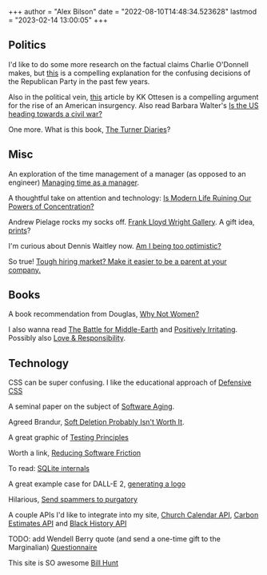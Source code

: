 +++
author = "Alex Bilson"
date = "2022-08-10T14:48:34.523628"
lastmod = "2023-02-14 13:00:05"
+++
## Politics

I'd like to do some more research on the factual claims Charlie O'Donnell makes, but [this](https://www.thisisgoingtobebig.com/blog/2022/6/27/the-philosophy-that-underpins-the-right-its-not-what-you-think) is a compelling explanation for the confusing decisions of the Republican Party in the past few years.

Also in the political vein, [this](https://www.washingtonpost.com/magazine/2022/03/08/they-are-preparing-war-an-expert-civil-wars-discusses-where-political-extremists-are-taking-this-country/) article by KK Ottesen is a compelling argument for the rise of an American insurgency. Also read Barbara Walter's [Is the US heading towards a civil war?](https://politicalviolenceataglance.org/2022/01/06/is-the-us-headed-toward-civil-war/)

One more. What is this book, [The Turner Diaries](https://www.npr.org/2019/04/02/708999681/turner-diaries-influence-on-white-nationalists-continues-to-grow)?

## Misc

An exploration of the time management of a manager (as opposed to an engineer) [Managing time as a manager](https://piszek.com/2023/01/18/managing-time-as-a-manager/).

A thoughtful take on attention and technology: [Is Modern Life Ruining Our Powers of Concentration?](https://www.theguardian.com/technology/2023/jan/01/is-modern-life-ruining-our-powers-of-concentration)

Andrew Pielage rocks my socks off. [Frank Lloyd Wright Gallery](https://www.apizm.com/gallery/frank-lloyd-wright). A gift idea, [prints](https://www.apizm.com/shop)?

I'm curious about Dennis Waitley now. [Am I being too optimistic?](https://www.abunchofgoodthings.com/a-bunch-of-good-things/am-i-being-too-optimistic)

So true! [Tough hiring market? Make it easier to be a parent at your company.](https://www.thisisgoingtobebig.com/blog/2021/11/28/tough-hiring-market-make-it-easier-to-be-a-parent-at-your-company)

## Books

A book recommendation from Douglas, [Why Not Women?](https://www.thriftbooks.com/w/why-not-women--a-biblical-study-of-women-in-missions-ministry-and-leadership_loren-cunningham_david-joel-hamilton/251893/item/3864173/?gclid=EAIaIQobChMI5urZ4KvR-AIViSZMCh2GBg72EAQYASABEgKwnvD_BwE#idiq=3864173&edition=2316645)

I also wanna read [The Battle for Middle-Earth](https://www.amazon.com/Battle-Middle-earth-Tolkiens-Divine-Design/dp/0802824978?crid=320OVVO5XXP6R&keywords=the+battle+for+middle+earth+fleming&qid=1657294416&sprefix=the+battle+for+middle+earth+fleming,aps,67&sr=8-1&linkCode=sl1&tag=shiftingcul04-20&linkId=cf2a08a3cf5f379b7b3f12d5f11a4bb0&language=en_US&ref_=as_li_ss_tl) and [Positively Irritating](https://www.amazon.com/Positively-Irritating-Embracing-Post-Christian-Innovative/dp/1735598801/ref=sr_1_3?crid=1YCIQU6RYQHOL&dchild=1&keywords=positively+irritating&qid=1629986483&sprefix=positively+irr%2Caps%2C176&sr=8-3). Possibly also [Love & Responsibility](https://www.amazon.com/dp/0898704456/ref=sspa_mw_detail_1?psc=1&pd_rd_i=0898704456&pd_rd_w=LqyV9&content-id=amzn1.sym.26afcf86-6680-4c5b-a478-72c65cdce50c&pf_rd_p=26afcf86-6680-4c5b-a478-72c65cdce50c&pf_rd_r=Q93H49X5ZQ1ZT37R81R3&pd_rd_wg=y7tBY&pd_rd_r=74ed2bd1-d8ef-4a58-9be5-ede00136cf80).

## Technology

CSS can be super confusing. I like the educational approach of [Defensive CSS](https://defensivecss.dev/tips/)

A seminal paper on the subject of [Software Aging](https://www.cs.drexel.edu/~yfcai/CS451/RequiredReadings/SoftwareAging.pdf).

Agreed Brandur, [Soft Deletion Probably Isn't Worth It](https://brandur.org/soft-deletion).

A great graphic of [Testing Principles](https://testjavascript.com/wp-content/uploads/2021/10/the-basic-principles-for-clean-testing.pdf)

Worth a link, [Reducing Software Friction](https://blog.ceejbot.com/posts/reduce-friction/#if-youre-using-bad-software-stop)

To read: [SQLite internals](https://fly.io/blog/sqlite-internals-btree/)

A great example case for DALL-E 2, [generating a logo](https://jacobmartins.com/posts/how-i-used-dalle2-to-generate-the-logo-for-octosql/)

Hilarious, [Send spammers to purgatory](https://www.troyhunt.com/sending-spammers-to-password-purgatory-with-microsoft-power-automate-and-cloudflare-workers-kv/)

A couple APIs I'd like to integrate into my site, [Church Calendar API](http://calapi.inadiutorium.cz), [Carbon Estimates API](https://docs.carboninterface.com/#/) and [Black History API](https://www.blackhistoryapi.io/docs)

TODO: add Wendell Berry quote (and send a one-time gift to the Marginalian) [Questionnaire](https://www.themarginalian.org/2019/08/14/wendell-berry-questionnaire-amanda-palmer/)

This site is SO awesome [Bill Hunt](https://billhunt.dev)
